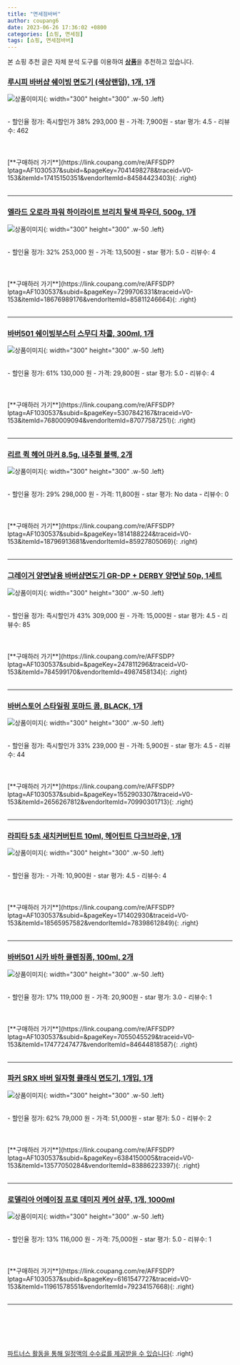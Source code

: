 ```yaml
---
title: "면세점바버"
author: coupang6
date: 2023-06-26 17:36:02 +0800
categories: [쇼핑, 면세점]
tags: [쇼핑, 면세점바버]
---
```


본 쇼핑 추천 글은 자체 분석 도구를 이용하여 [**상품**](https://link.coupang.com/a/bao1ui)을 추천하고 있습니다.

### [루시피 바버샵 쉐이빙 면도기 (색상랜덤), 1개, 1개](https://link.coupang.com/re/AFFSDP?lptag=AF1030537&subid=&pageKey=7041498278&traceid=V0-153&itemId=17415150351&vendorItemId=84584423403)

![상품이미지](https://thumbnail6.coupangcdn.com/thumbnails/remote/230x230ex/image/vendor_inventory/39db/c23e74d819e9a686f97eaaf1d9d16fd8f680985e9be5f5b38c8124152d29.jpg){: width="300" height="300" .w-50 .left}


<br>
- 할인율 정가: 즉시할인가 38%  293,000   원
- 가격: 7,900원
- star 평가: 4.5
- 리뷰수: 462
<br>
<br>
<br>
<br>
[**구매하러 가기**](https://link.coupang.com/re/AFFSDP?lptag=AF1030537&subid=&pageKey=7041498278&traceid=V0-153&itemId=17415150351&vendorItemId=84584423403){: .right}
<br>
<br>

---

### [엘라드 오로라 파워 하이라이트 브리치 탈색 파우더, 500g, 1개](https://link.coupang.com/re/AFFSDP?lptag=AF1030537&subid=&pageKey=7299706331&traceid=V0-153&itemId=18676989176&vendorItemId=85811246664)

![상품이미지](https://thumbnail10.coupangcdn.com/thumbnails/remote/230x230ex/image/retail/images/2023/04/28/11/3/1e7a5ca4-551f-4dc8-af55-9230d7eaa53b.jpg){: width="300" height="300" .w-50 .left}


<br>
- 할인율 정가: 32%  253,000   원
- 가격: 13,500원
- star 평가: 5.0
- 리뷰수: 4
<br>
<br>
<br>
<br>
[**구매하러 가기**](https://link.coupang.com/re/AFFSDP?lptag=AF1030537&subid=&pageKey=7299706331&traceid=V0-153&itemId=18676989176&vendorItemId=85811246664){: .right}
<br>
<br>

---

### [바버501 쉐이빙부스터 스무디 차콜, 300ml, 1개](https://link.coupang.com/re/AFFSDP?lptag=AF1030537&subid=&pageKey=5307842167&traceid=V0-153&itemId=7680009094&vendorItemId=87077587251)

![상품이미지](https://thumbnail6.coupangcdn.com/thumbnails/remote/230x230ex/image/retail/images/2023/09/04/17/6/7ff2a234-ba3d-4ee7-8881-2f5a51767493.jpg){: width="300" height="300" .w-50 .left}


<br>
- 할인율 정가: 61%  130,000   원
- 가격: 29,800원
- star 평가: 5.0
- 리뷰수: 4
<br>
<br>
<br>
<br>
[**구매하러 가기**](https://link.coupang.com/re/AFFSDP?lptag=AF1030537&subid=&pageKey=5307842167&traceid=V0-153&itemId=7680009094&vendorItemId=87077587251){: .right}
<br>
<br>

---

### [리르 퀵 헤어 마커 8.5g, 내추럴 블랙, 2개](https://link.coupang.com/re/AFFSDP?lptag=AF1030537&subid=&pageKey=1814188224&traceid=V0-153&itemId=18796913681&vendorItemId=85927805069)

![상품이미지](https://thumbnail8.coupangcdn.com/thumbnails/remote/230x230ex/image/retail/images/d2896d64-9101-488c-a2fe-ce58b572c7a13581386673306892662.png){: width="300" height="300" .w-50 .left}


<br>
- 할인율 정가: 29%  298,000   원
- 가격: 11,800원
- star 평가: No data
- 리뷰수: 0
<br>
<br>
<br>
<br>
[**구매하러 가기**](https://link.coupang.com/re/AFFSDP?lptag=AF1030537&subid=&pageKey=1814188224&traceid=V0-153&itemId=18796913681&vendorItemId=85927805069){: .right}
<br>
<br>

---

### [그레이거 양면날용 바버샵면도기 GR-DP + DERBY 양면날 50p, 1세트](https://link.coupang.com/re/AFFSDP?lptag=AF1030537&subid=&pageKey=247811296&traceid=V0-153&itemId=784599170&vendorItemId=4987458134)

![상품이미지](https://thumbnail6.coupangcdn.com/thumbnails/remote/230x230ex/image/retail/images/2183312597249698-fc6a3989-d177-4128-a045-0bf36bcf66a4.jpg){: width="300" height="300" .w-50 .left}


<br>
- 할인율 정가: 즉시할인가 43%  309,000   원
- 가격: 15,000원
- star 평가: 4.5
- 리뷰수: 85
<br>
<br>
<br>
<br>
[**구매하러 가기**](https://link.coupang.com/re/AFFSDP?lptag=AF1030537&subid=&pageKey=247811296&traceid=V0-153&itemId=784599170&vendorItemId=4987458134){: .right}
<br>
<br>

---

### [바버스토어 스타일링 포마드 콤, BLACK, 1개](https://link.coupang.com/re/AFFSDP?lptag=AF1030537&subid=&pageKey=1552903307&traceid=V0-153&itemId=2656267812&vendorItemId=70990301713)

![상품이미지](https://thumbnail6.coupangcdn.com/thumbnails/remote/230x230ex/image/retail/images/2020/06/30/15/6/611e9378-840e-4672-b0ef-b67b5d52eae5.jpg){: width="300" height="300" .w-50 .left}


<br>
- 할인율 정가: 즉시할인가 33%  239,000   원
- 가격: 5,900원
- star 평가: 4.5
- 리뷰수: 44
<br>
<br>
<br>
<br>
[**구매하러 가기**](https://link.coupang.com/re/AFFSDP?lptag=AF1030537&subid=&pageKey=1552903307&traceid=V0-153&itemId=2656267812&vendorItemId=70990301713){: .right}
<br>
<br>

---

### [라피타 5초 새치커버틴트 10ml, 헤어틴트 다크브라운, 1개](https://link.coupang.com/re/AFFSDP?lptag=AF1030537&subid=&pageKey=171402930&traceid=V0-153&itemId=18565957582&vendorItemId=78398612849)

![상품이미지](https://thumbnail9.coupangcdn.com/thumbnails/remote/230x230ex/image/vendor_inventory/c677/4941c07729377b1f589a097c880e4b88f0ccc3d60869ff75ace6a53d6763.jpg){: width="300" height="300" .w-50 .left}


<br>
- 할인율 정가: 
- 가격: 10,900원
- star 평가: 4.5
- 리뷰수: 4
<br>
<br>
<br>
<br>
[**구매하러 가기**](https://link.coupang.com/re/AFFSDP?lptag=AF1030537&subid=&pageKey=171402930&traceid=V0-153&itemId=18565957582&vendorItemId=78398612849){: .right}
<br>
<br>

---

### [바버501 시카 바하 클렌징폼, 100ml, 2개](https://link.coupang.com/re/AFFSDP?lptag=AF1030537&subid=&pageKey=7055045529&traceid=V0-153&itemId=17477247477&vendorItemId=84644818587)

![상품이미지](https://thumbnail9.coupangcdn.com/thumbnails/remote/230x230ex/image/retail/images/3208103451846612-ec5cea55-7b31-45ef-be06-3c9c0f3cd4dc.jpg){: width="300" height="300" .w-50 .left}


<br>
- 할인율 정가: 17%  119,000   원
- 가격: 20,900원
- star 평가: 3.0
- 리뷰수: 1
<br>
<br>
<br>
<br>
[**구매하러 가기**](https://link.coupang.com/re/AFFSDP?lptag=AF1030537&subid=&pageKey=7055045529&traceid=V0-153&itemId=17477247477&vendorItemId=84644818587){: .right}
<br>
<br>

---

### [파커 SRX 바버 일자형 클래식 면도기, 1개입, 1개](https://link.coupang.com/re/AFFSDP?lptag=AF1030537&subid=&pageKey=6384150005&traceid=V0-153&itemId=13577050284&vendorItemId=83886223397)

![상품이미지](https://thumbnail8.coupangcdn.com/thumbnails/remote/230x230ex/image/vendor_inventory/72ee/80194122b25cf8c05c849adf4c96e8eeb468dcd0832c38f1641541cda2d0.jpg){: width="300" height="300" .w-50 .left}


<br>
- 할인율 정가: 62%  79,000   원
- 가격: 51,000원
- star 평가: 5.0
- 리뷰수: 2
<br>
<br>
<br>
<br>
[**구매하러 가기**](https://link.coupang.com/re/AFFSDP?lptag=AF1030537&subid=&pageKey=6384150005&traceid=V0-153&itemId=13577050284&vendorItemId=83886223397){: .right}
<br>
<br>

---

### [로델리아 어메이징 프로 데미지 케어 샴푸, 1개, 1000ml](https://link.coupang.com/re/AFFSDP?lptag=AF1030537&subid=&pageKey=6161547727&traceid=V0-153&itemId=11961578551&vendorItemId=79234157668)

![상품이미지](https://thumbnail10.coupangcdn.com/thumbnails/remote/230x230ex/image/rs_quotation_api/uymqxsi3/1b73aed204444f11b8a9ebed718c3234.jpg){: width="300" height="300" .w-50 .left}


<br>
- 할인율 정가: 13%  116,000   원
- 가격: 75,000원
- star 평가: 5.0
- 리뷰수: 1
<br>
<br>
<br>
<br>
[**구매하러 가기**](https://link.coupang.com/re/AFFSDP?lptag=AF1030537&subid=&pageKey=6161547727&traceid=V0-153&itemId=11961578551&vendorItemId=79234157668){: .right}
<br>
<br>

---
<br><br><br><br><br> [파트너스 활동을 통해 일정액의 수수료를 제공받을 수 있습니다](https://link.coupang.com/a/bao1ui){: .right}